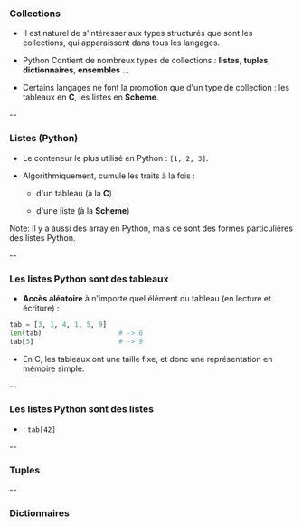 ### Collections

- Il est naturel de s'intéresser aux types structurés que sont les
  collections, qui apparaissent dans tous les langages.

- <span class="label">Python</span> Contient de nombreux types de
  collections : **listes**, **tuples**, **dictionnaires**,
  **ensembles** ...

- Certains langages ne font la promotion que d'un type de collection :
  les tableaux en **C**, les listes en **Scheme**.

--

### Listes (Python)

- Le conteneur le plus utilisé en Python : `[1, 2, 3]`.

- Algorithmiquement, cumule les traits à la fois :

    - d'un tableau (à la **C**)

    - d'une liste (à la **Scheme**)

Note:
Il y a aussi des array en Python, mais ce sont des formes
particulières des listes Python.

--

### Les listes Python sont des tableaux

- **Accès aléatoire** à n'importe quel élément du tableau (en lecture
  et écriture) :

```python
tab = [3, 1, 4, 1, 5, 9]
len(tab)                   # -> 6
tab[5]                     # -> 9
```

- En <span class="label">C</span>, les tableaux ont une taille fixe,
  et donc une représentation en mémoire simple.

--

### Les listes Python sont des listes

-  : `tab[42]`


--

### Tuples


--

### Dictionnaires
